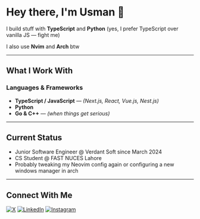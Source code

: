 # Hey there, I'm Usman 👋

I build stuff with **TypeScript** and **Python** (yes, I prefer TypeScript over vanilla JS — fight me)

I also use **Nvim** and **Arch** btw

---

## What I Work With

### Languages & Frameworks
- **TypeScript / JavaScript** — _(Next.js, React, Vue.js, Nest.js)_
- **Python**
- **Go & C++** — _(when things get serious)_

---

## Current Status

- Junior Software Engineer @ Verdant Soft since March 2024  
- CS Student @ FAST NUCES Lahore
- Probably tweaking my Neovim config again or configuring a new windows manager in arch

---

## Connect With Me

[![X](https://img.shields.io/badge/X-000000?style=for-the-badge&logo=x&logoColor=white)](https://x.com/Usman2519)
[![LinkedIn](https://img.shields.io/badge/LinkedIn-0077B5?style=for-the-badge&logo=linkedin&logoColor=white)](https://pk.linkedin.com/in/muhammad-usman-071b12263)
[![Instagram](https://img.shields.io/badge/Instagram-E4405F?style=for-the-badge&logo=instagram&logoColor=white)](https://www.instagram.com/_usmankhalil_/)

